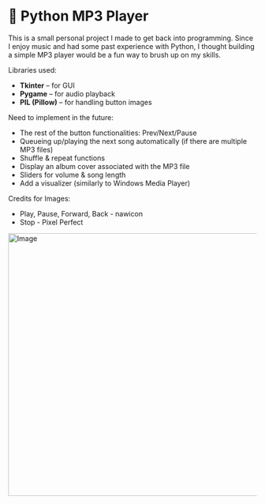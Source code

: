 # 🎵 Python MP3 Player

This is a small personal project I made to get back into programming. Since I enjoy music and had some past experience with Python, I thought building a simple MP3 player would be a fun way to brush up on my skills.

Libraries used:
- **Tkinter** – for GUI
- **Pygame** – for audio playback
- **PIL (Pillow)** – for handling button images



Need to implement in the future:
- The rest of the button functionalities: Prev/Next/Pause
- Queueing up/playing the next song automatically (if there are multiple MP3 files)
- Shuffle & repeat functions
- Display an album cover associated with the MP3 file
- Sliders for volume & song length
- Add a visualizer (similarly to Windows Media Player)


Credits for Images:
- Play, Pause, Forward, Back - nawicon
- Stop - Pixel Perfect

<img width="856" height="532" alt="Image" src="https://github.com/user-attachments/assets/7d85834c-e6e1-4711-a4f9-443a85cae670" />
